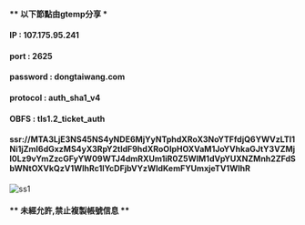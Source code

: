 #### ** **以下節點由gtemp分享** *
#### IP : 107.175.95.241
#### port : 2625
#### password : dongtaiwang.com
#### protocol : auth_sha1_v4
#### OBFS : tls1.2_ticket_auth
#### ssr://MTA3LjE3NS45NS4yNDE6MjYyNTphdXRoX3NoYTFfdjQ6YWVzLTI1Ni1jZmI6dGxzMS4yX3RpY2tldF9hdXRoOlpHOXVaM1JoYVhkaGJtY3VZMjl0Lz9vYmZzcGFyYW09WTJ4dmRXUm1iR0Z5WlM1dVpYUXNZMnh2ZFdSbWNtOXVkQzV1WlhRc1lYcDFjbVYzWldKemFYUmxjeTV1WlhR
![ss1](https://chart.googleapis.com/chart?cht=qr&chl=ssr%3A%2F%2FMTA3LjE3NS45NS4yNDE6MjYyNTphdXRoX3NoYTFfdjQ6YWVzLTI1Ni1jZmI6dGxzMS4yX3RpY2tldF9hdXRoOlpHOXVaM1JoYVhkaGJtY3VZMjl0Lz9vYmZzcGFyYW09)
#### ** **未經允許,禁止複製帳號信息** **
